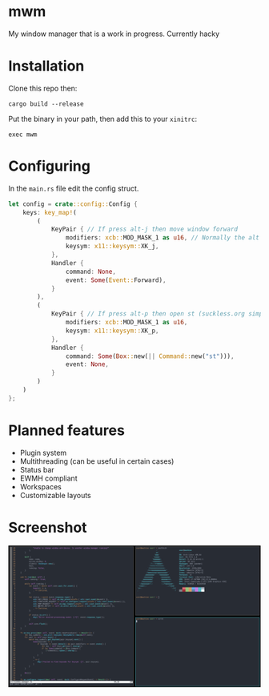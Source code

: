 # mwm 
My window manager that is a work in progress. Currently hacky

# Installation
Clone this repo then:
```
cargo build --release
```
Put the binary in your path, then add this to your `xinitrc`:
```
exec mwm
```

# Configuring

In the `main.rs` file edit the config struct.
```rust
let config = crate::config::Config {
    keys: key_map!(
        (
            KeyPair { // If press alt-j then move window forward
                modifiers: xcb::MOD_MASK_1 as u16, // Normally the alt key
                keysym: x11::keysym::XK_j,
            },
            Handler {
                command: None,
                event: Some(Event::Forward),
            }
        ),
        (
            KeyPair { // If press alt-p then open st (suckless.org simple terminal)
                modifiers: xcb::MOD_MASK_1 as u16,
                keysym: x11::keysym::XK_p,
            },
            Handler {
                command: Some(Box::new(|| Command::new("st"))),
                event: None,
            }
        )
    )
};
```

# Planned features
- Plugin system
- Multithreading (can be useful in certain cases)
- Status bar
- EWMH compliant
- Workspaces
- Customizable layouts

# Screenshot

![Screenshot of mwm](screenshots/1.png)
